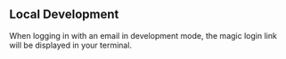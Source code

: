 ## Local Development

When logging in with an email in development mode, the magic login link will be displayed in your terminal.

